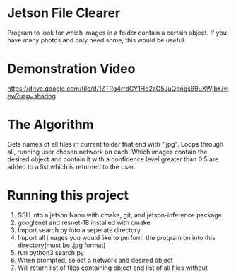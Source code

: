 # Jetson File Clearer
Program to look for which images in a folder contain a certain object. If you have many photos and only need some, this would be useful.

# Demonstration Video
https://drive.google.com/file/d/1ZTRg4rrdGY1Ho2aG5JuQpngs69uXWjbY/view?usp=sharing

# The Algorithm
Gets names of all files in current folder that end with ".jpg". Loops through all, running user chosen network on each. Which images contain the desired object and contain it with a confidence level greater than 0.5 are added to a list which is returned to the user.

# Running this project
1. SSH into a jetson Nano with cmake, git, and jetson-inference package
2. googlenet and resnet-18 installed with cmake
3. Import search.py into a seperate directory
4. Import all images you would like to perform the program on into this directory(must be .jpg format)
5. run python3 search.py
6. When prompted, select a network and desired object
7. Will return list of files containing object and list of all files without
